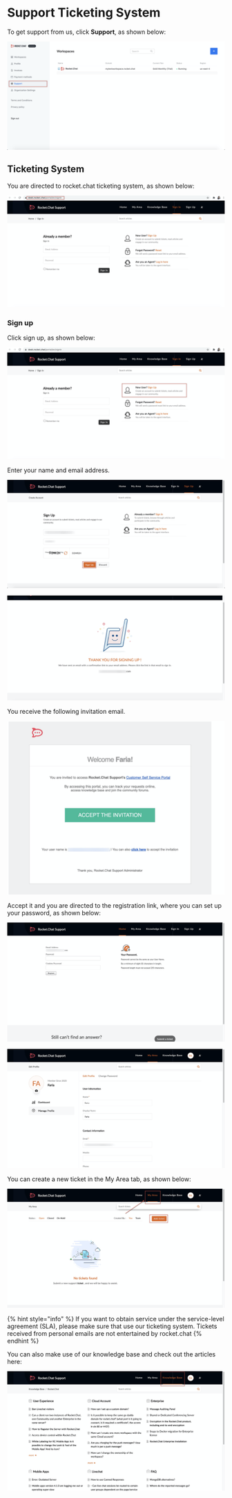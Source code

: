 # Support Ticketing System

To get support from us, click **Support**, as shown below:

![](../../../.gitbook/assets/image%20%28115%29%20%282%29%20%281%29.png)



## Ticketing System

You are directed to rocket.chat ticketing system, as shown below:

![](../../../.gitbook/assets/image%20%28109%29.png)

### Sign up

Click sign up, as shown below:

![](../../../.gitbook/assets/image%20%28105%29.png)

Enter your name and email address.

![](../../../.gitbook/assets/image%20%28112%29.png)

![](../../../.gitbook/assets/image%20%28114%29.png)

You receive the following invitation email.

![](../../../.gitbook/assets/image%20%28108%29.png)

Accept it and you are directed to the registration link, where you can set up your password, as shown below:

![](../../../.gitbook/assets/image%20%28118%29.png)

![](../../../.gitbook/assets/image%20%28119%29.png)

You can create a new ticket in the My Area tab, as shown below:

![](../../../.gitbook/assets/image%20%28107%29.png)

{% hint style="info" %}
If you want to obtain service under the service-level agreement \(SLA\), please make sure that use our ticketing system. Tickets received from personal emails are not entertained by rocket.chat
{% endhint %}

You can also make use of our knowledge base and check out the articles here:

![](../../../.gitbook/assets/image%20%28117%29.png)



